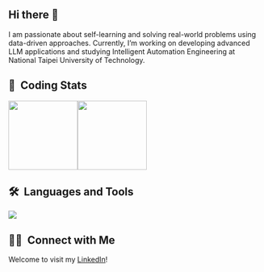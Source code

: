 ## Hi there 👋

I am passionate about self-learning and solving real-world problems using data-driven approaches. Currently, I’m working on developing advanced LLM applications and studying Intelligent Automation Engineering at National Taipei University of Technology.

## 📌 &nbsp;Coding Stats

<div style="display:flex;justify-content:left;">
  <img align="" height="137px" src="https://github-readme-stats.vercel.app/api/top-langs/?username=ReeveWu&theme=shadow_blue&langs_count=6&hide=tex,assembly&count_private=true&layout=compact&size_weight=0.5&count_weight=0.5" />
  <img align="" height="137px" src="https://github-readme-stats.vercel.app/api?username=ReeveWu&theme=shadow_blue&hide_border=false&count_private=true&show_icons=true&rank_icon=github" />
</div>

## 🛠 &nbsp;Languages and Tools

<p align="left">
  <a href="https://skillicons.dev">
    <img src="https://skillicons.dev/icons?i=python,tensorflow,pytorch,vscode,bash,html,css,js,ts,react,fastapi,git,ai,figma,mysql,c,cpp,arduino&theme=light&perline=9" />
  </a>
</p>

## 🤝🏻 &nbsp;Connect with Me

Welcome to visit my [LinkedIn](www.linkedin.com/in/reeve-wu)!

